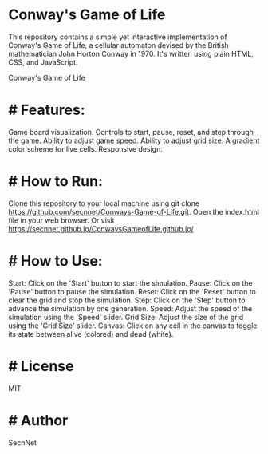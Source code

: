 # Conway's Game of Life

This repository contains a simple yet interactive implementation of Conway's Game of Life, a cellular automaton devised by the British mathematician John Horton Conway in 1970. It's written using plain HTML, CSS, and JavaScript.

Conway's Game of Life

# # Features:

Game board visualization.
Controls to start, pause, reset, and step through the game.
Ability to adjust game speed.
Ability to adjust grid size.
A gradient color scheme for live cells.
Responsive design.

# # How to Run:

Clone this repository to your local machine using git clone https://github.com/secnnet/Conways-Game-of-Life.git.
Open the index.html file in your web browser. Or visit https://secnnet.github.io/ConwaysGameofLife.github.io/ 

# # How to Use:

Start: Click on the 'Start' button to start the simulation.
Pause: Click on the 'Pause' button to pause the simulation.
Reset: Click on the 'Reset' button to clear the grid and stop the simulation.
Step: Click on the 'Step' button to advance the simulation by one generation.
Speed: Adjust the speed of the simulation using the 'Speed' slider.
Grid Size: Adjust the size of the grid using the 'Grid Size' slider.
Canvas: Click on any cell in the canvas to toggle its state between alive (colored) and dead (white).

# # License
MIT

# # Author
SecnNet
